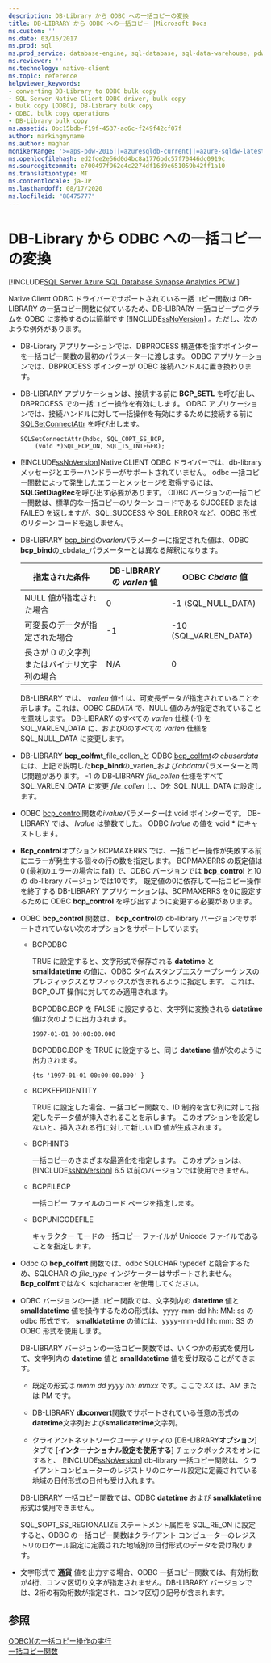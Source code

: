 ```yaml
---
description: DB-Library から ODBC への一括コピーの変換
title: DB-LIBRARY から ODBC への一括コピー |Microsoft Docs
ms.custom: ''
ms.date: 03/16/2017
ms.prod: sql
ms.prod_service: database-engine, sql-database, sql-data-warehouse, pdw
ms.reviewer: ''
ms.technology: native-client
ms.topic: reference
helpviewer_keywords:
- converting DB-Library to ODBC bulk copy
- SQL Server Native Client ODBC driver, bulk copy
- bulk copy [ODBC], DB-Library bulk copy
- ODBC, bulk copy operations
- DB-Library bulk copy
ms.assetid: 0bc15bdb-f19f-4537-ac6c-f249f42cf07f
author: markingmyname
ms.author: maghan
monikerRange: '>=aps-pdw-2016||=azuresqldb-current||=azure-sqldw-latest||>=sql-server-2016||=sqlallproducts-allversions||>=sql-server-linux-2017||=azuresqldb-mi-current'
ms.openlocfilehash: ed2fce2e56d0d4bc8a1776bdc57f70446dc0919c
ms.sourcegitcommit: e700497f962e4c2274df16d9e651059b42ff1a10
ms.translationtype: MT
ms.contentlocale: ja-JP
ms.lasthandoff: 08/17/2020
ms.locfileid: "88475777"
---
```

# <a name="converting-from-db-library-to-odbc-bulk-copy"></a>DB-Library から ODBC への一括コピーの変換
[!INCLUDE[SQL Server Azure SQL Database Synapse Analytics PDW ](../../includes/applies-to-version/sql-asdb-asdbmi-asa-pdw.md)]

  Native Client ODBC ドライバーでサポートされている一括コピー関数は DB-LIBRARY の一括コピー関数に似ているため、DB-LIBRARY 一括コピープログラムを ODBC に変換するのは簡単です [!INCLUDE[ssNoVersion](../../includes/ssnoversion-md.md)] 。ただし、次のような例外があります。  
  
-   DB-Library アプリケーションでは、DBPROCESS 構造体を指すポインターを一括コピー関数の最初のパラメーターに渡します。 ODBC アプリケーションでは、DBPROCESS ポインターが ODBC 接続ハンドルに置き換わります。  
  
-   DB-LIBRARY アプリケーションは、接続する前に **BCP_SETL** を呼び出し、DBPROCESS での一括コピー操作を有効にします。 ODBC アプリケーションでは、接続ハンドルに対して一括操作を有効にするために接続する前に [SQLSetConnectAttr](../../relational-databases/native-client-odbc-api/sqlsetconnectattr.md) を呼び出します。  
  
    ```  
    SQLSetConnectAttr(hdbc, SQL_COPT_SS_BCP,  
        (void *)SQL_BCP_ON, SQL_IS_INTEGER);  
    ```  
  
-   [!INCLUDE[ssNoVersion](../../includes/ssnoversion-md.md)]Native CLIENT ODBC ドライバーでは、db-library メッセージとエラーハンドラーがサポートされていません。 odbc 一括コピー関数によって発生したエラーとメッセージを取得するには、 **SQLGetDiagRec**を呼び出す必要があります。 ODBC バージョンの一括コピー関数は、標準的な一括コピーのリターン コードである SUCCEED または FAILED を返しますが、SQL_SUCCESS や SQL_ERROR など、ODBC 形式のリターン コードを返しません。  
  
-   DB-LIBRARY [bcp_bind](../../relational-databases/native-client-odbc-extensions-bulk-copy-functions/bcp-bind.md)の*varlen*パラメーターに指定された値は、ODBC **bcp_bind**の_cbdata_パラメーターとは異なる解釈になります。  
  
    |指定された条件|DB-LIBRARY の *varlen* 値|ODBC *Cbdata* 値|  
    |-------------------------|--------------------------------|-------------------------|  
    |NULL 値が指定された場合|0|-1 (SQL_NULL_DATA)|  
    |可変長のデータが指定された場合|-1|-10 (SQL_VARLEN_DATA)|  
    |長さが 0 の文字列またはバイナリ文字列の場合|N/A|0|  
  
     DB-LIBRARY では、 *varlen* 値-1 は、可変長データが指定されていることを示します。これは、ODBC *CBDATA* で、NULL 値のみが指定されていることを意味します。 DB-LIBRARY のすべての *varlen* 仕様 (-1) を SQL_VARLEN_DATA に、および0のすべての *varlen* 仕様を SQL_NULL_DATA に変更します。  
  
-   DB-LIBRARY **bcp_colfmt**_file_collen_と ODBC [bcp_colfmt](../../relational-databases/native-client-odbc-extensions-bulk-copy-functions/bcp-colfmt.md)*の cbuserdata*には、上記で説明した**bcp_bind**の_varlen_および*cbdata*パラメーターと同じ問題があります。 -1 の DB-LIBRARY *file_collen* 仕様をすべて SQL_VARLEN_DATA に変更 *file_collen* し、0を SQL_NULL_DATA に設定します。  
  
-   ODBC [bcp_control](../../relational-databases/native-client-odbc-extensions-bulk-copy-functions/bcp-control.md)関数の*ivalue*パラメーターは void ポインターです。 DB-LIBRARY では、 *Ivalue* は整数でした。 ODBC *Ivalue* の値を void * にキャストします。  
  
-   **Bcp_control**オプション BCPMAXERRS では、一括コピー操作が失敗する前にエラーが発生する個々の行の数を指定します。 BCPMAXERRS の既定値は 0 (最初のエラーの場合は fail) で、ODBC バージョンでは **bcp_control** と10の db-library バージョンでは10です。 既定値の0に依存して一括コピー操作を終了する DB-LIBRARY アプリケーションは、BCPMAXERRS を0に設定するために ODBC **bcp_control** を呼び出すように変更する必要があります。  
  
-   ODBC **bcp_control** 関数は、 **bcp_control**の db-library バージョンでサポートされていない次のオプションをサポートしています。  
  
    -   BCPODBC  
  
         TRUE に設定すると、文字形式で保存される **datetime** と **smalldatetime** の値に、ODBC タイムスタンプエスケープシーケンスのプレフィックスとサフィックスが含まれるように指定します。 これは、BCP_OUT 操作に対してのみ適用されます。  
  
         BCPODBC.BCP を FALSE に設定すると、文字列に変換される **datetime** 値は次のように出力されます。  
  
        ```  
        1997-01-01 00:00:00.000  
        ```  
  
         BCPODBC.BCP を TRUE に設定すると、同じ **datetime** 値が次のように出力されます。  
  
        ```  
        {ts '1997-01-01 00:00:00.000' }  
        ```  
  
    -   BCPKEEPIDENTITY  
  
         TRUE に設定した場合、一括コピー関数で、ID 制約を含む列に対して指定したデータ値が挿入されることを示します。 このオプションを設定しないと、挿入される行に対して新しい ID 値が生成されます。  
  
    -   BCPHINTS  
  
         一括コピーのさまざまな最適化を指定します。 このオプションは、[!INCLUDE[ssNoVersion](../../includes/ssnoversion-md.md)] 6.5 以前のバージョンでは使用できません。  
  
    -   BCPFILECP  
  
         一括コピー ファイルのコード ページを指定します。  
  
    -   BCPUNICODEFILE  
  
         キャラクター モードの一括コピー ファイルが Unicode ファイルであることを指定します。  
  
-   Odbc の **bcp_colfmt** 関数では、odbc SQLCHAR typedef と競合するため、SQLCHAR の *file_type* インジケーターはサポートされません。 **Bcp_colfmt**ではなく sqlcharacter を使用してください。  
  
-   ODBC バージョンの一括コピー関数では、文字列内の **datetime** 値と **smalldatetime** 値を操作するための形式は、yyyy-mm-dd hh: MM: ss の odbc 形式です。 **smalldatetime** の値には、yyyy-mm-dd hh: mm: SS の ODBC 形式を使用します。  
  
     DB-LIBRARY バージョンの一括コピー関数では、いくつかの形式を使用して、文字列内の **datetime** 値と **smalldatetime** 値を受け取ることができます。  
  
    -   既定の形式は *mmm dd yyyy hh: mmxx* です。ここで *XX* は、AM または PM です。  
  
    -   DB-LIBRARY **dbconvert**関数でサポートされている任意の形式の**datetime**文字列および**smalldatetime**文字列。  
  
    -   クライアントネットワークユーティリティの [DB-LIBRARY**オプション**] タブで [**インターナショナル設定を使用する**] チェックボックスをオンにすると、 [!INCLUDE[ssNoVersion](../../includes/ssnoversion-md.md)] db-library 一括コピー関数は、クライアントコンピューターのレジストリのロケール設定に定義されている地域の日付形式の日付も受け入れます。  
  
     DB-LIBRARY 一括コピー関数では、ODBC **datetime** および **smalldatetime** 形式は使用できません。  
  
     SQL_SOPT_SS_REGIONALIZE ステートメント属性を SQL_RE_ON に設定すると、ODBC の一括コピー関数はクライアント コンピューターのレジストリのロケール設定に定義された地域別の日付形式のデータを受け取ります。  
  
-   文字形式で **通貨** 値を出力する場合、ODBC 一括コピー関数では、有効桁数が4桁、コンマ区切り文字が指定されません。DB-LIBRARY バージョンでは、2桁の有効桁数が指定され、コンマ区切り記号が含まれます。  
  
## <a name="see-also"></a>参照  
 [ODBC&#41;&#40;の一括コピー操作の実行 ](../../relational-databases/native-client-odbc-bulk-copy-operations/performing-bulk-copy-operations-odbc.md)   
 [一括コピー関数](../../relational-databases/native-client-odbc-extensions-bulk-copy-functions/sql-server-driver-extensions-bulk-copy-functions.md)  
  
  
